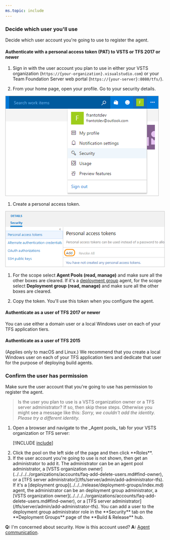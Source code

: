 ```yaml
---
ms.topic: include
---
```


### Decide which user you'll use

Decide which user account you're going to use to register the agent.

#### Authenticate with a personal access token (PAT) to VSTS or TFS 2017 or newer

1. Sign in with the user account you plan to use in either your VSTS organization (```https://{your-organization}.visualstudio.com```)
or your Team Foundation Server web portal (```https://{your-server}:8080/tfs/```).

1.  From your home page, open your profile. Go to your security details.

 ![test](../../../../git/_shared/_img/my-profile-team-services.png)

1. Create a personal access token.

 ![test](../../../../git/_shared/_img/add-personal-access-token.png)

1. For the scope select **Agent Pools (read, manage)** and make sure all the other boxes are cleared.
   If it's a [deployment group](../../../release/deployment-groups/index.md) agent, for the scope select **Deployment group (read, manage)** and make sure all the other boxes are cleared.

1. Copy the token. You'll use this token when you configure the agent.

#### Authenticate as a user of TFS 2017 or newer

You can use either a domain user or a local Windows user on each of your TFS application tiers.


#### Authenticate as a user of TFS 2015

(Applies only to macOS and Linux.) We recommend that you create a local Windows user on each of your TFS application tiers and dedicate that user for the purpose of deploying build agents.



### Confirm the user has permission

Make sure the user account that you're going to use has permission to register the agent.

> Is the user you plan to use is a VSTS organization owner or a TFS server administrator? If so, then skip these steps. Otherwise you might see a message like this: _Sorry, we couldn't add the identity. Please try a different identity._

<ol>
<li>Open a browser and navigate to the _Agent pools_ tab for your VSTS organization or TFS server:

[!INCLUDE [include](../../_shared/agent-pools-tab.md)]</li>

<li>Click the pool on the left side of the page and then click **Roles**.</li>

<li>If the user account you're going to use is not shown, then get an administrator to add it. The administrator can be an agent pool administrator, a [VSTS organization owner](../../../../organizations/accounts/faq-add-delete-users.md#find-owner), or a [TFS server administrator](/tfs/server/admin/add-administrator-tfs).
If it's a [deployment group](../../../release/deployment-groups/index.md) agent, the administrator can be an deployment group administrator, a [VSTS organization owner](../../../../organizations/accounts/faq-add-delete-users.md#find-owner), or a [TFS server administrator](/tfs/server/admin/add-administrator-tfs).
You can add a user to the deployment group administrator role in the **Security** tab on the **Deployment Groups** page of the **Build &amp; Release** hub.</li>
</ol>

**Q:** I'm concerned about security. How is this account used? **A:** [Agent communication](../../agents.md#communication).
